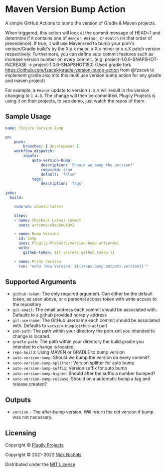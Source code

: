 # Maven Version Bump Action

A simple GitHub Actions to bump the version of Gradle & Maven projects.

When triggered, this action will look at the commit message of HEAD~1 and determine if it contains one of `#major`, `#minor`, or `#patch` (in that order of precedence).
If true, it will use Maven/sed to bump your pom's version/Gradle build's by the X.x.x major, x.X.x minor or x.x.X patch version respectively.
Furthermore, you can define auto commit features such as increase version number on every commit. (e.g. project-1.0.0-SNAPSHOT-INCREASE -> project-1.0.0-SNAPSHOT150)
(Used gradle fork https://github.com/fzacek/gradle-version-bump-action from @fzacek to implement gradle also into this multi use version bump action for any gradle and maven project)


For example, a `#minor` update to version `1.3.9` will result in the version changing to `1.4.0`.
The change will then be committed. Plugily Projects is using it on their projects, to see demo, just watch the repos of them. 

## Sample Usage

```yaml
name: Clojure Version Bump

on:
    push:
        branches: [ development ]
    workflow_dispatch:
        inputs:
            auto-version-bump:
                description: 'Should we bump the version?'
                required: true
                default: 'false'
            tags:
                description: 'Tags'
                
jobs:
  build:

    runs-on: ubuntu-latest

    steps:
    - name: Checkout Latest Commit
      uses: actions/checkout@v2

    - name: Bump Version
      id: bump
      uses: Plugily-Projects/version-bump-action@v1
      with:
        github-token: ${{ secrets.github_token }}

    - name: Print Version
      run: "echo 'New Version: ${{steps.bump.outputs.version}}'"
```

## Supported Arguments

* `github-token`: The only required argument. Can either be the default token, as seen above, or a personal access token with write access to the repository
* `git-email`: The email address each commit should be associated with. Defaults to a github provided noreply address
* `git-username`: The GitHub username each commit should be associated with. Defaults to `version-bump[github-action]`
* `pom-path`: The path within your directory the pom.xml you intended to change is located.
* `gradle-path`: The path within your directory the build.gradle you intended to change is located.
* `repo-build`: Using MAVEN or GRADLE to bump version
* `auto-version-bump`: Should we bump the version on every commit?
* `auto-version-bump-splitter`: Version splitter for auto bump
* `auto-version-bump-suffix`: Version suffix for auto bump
* `auto-version-bump-higher`: Should after the suffix a number bumped?
* `auto-version-bump-release`: Should on a automatic bump a tag and release created?

## Outputs

* `version` - The after-bump version. Will return the old version if bump was not necessary.

## Licensing

Copyright © [Plugily Projects](https://plugily.xyz)

Copyright © 2021-2022 [Nick Nichols](https://nnichols.github.io/)

Distributed under the [MIT License](https://github.com/nnichols/maven-version-bump-action/blob/master/LICENSE)
